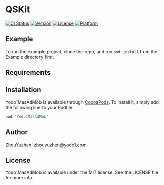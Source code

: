 # QSKit

[![CI Status](https://img.shields.io/travis/yodo1/Yodo1MasAdMob.svg?style=flat)](https://travis-ci.org/yodo1/Yodo1MasAdMob)
[![Version](https://img.shields.io/cocoapods/v/Yodo1MasAdMob.svg?style=flat)](https://cocoapods.org/pods/Yodo1MasAdMob)
[![License](https://img.shields.io/cocoapods/l/Yodo1MasAdMob.svg?style=flat)](https://cocoapods.org/pods/Yodo1MasAdMob)
[![Platform](https://img.shields.io/cocoapods/p/Yodo1MasAdMob.svg?style=flat)](https://cocoapods.org/pods/Yodo1MasAdMob)

## Example

To run the example project, clone the repo, and run `pod install` from the Example directory first.

## Requirements

## Installation

Yodo1MasAdMob is available through [CocoaPods](https://cocoapods.org). To install
it, simply add the following line to your Podfile:

```ruby
pod 'Yodo1MasAdMob'
```

## Author

ZhouYuzhen, zhouyuzhen@yodo1.com

## License

Yodo1MasAdMob is available under the MIT license. See the LICENSE file for more info.

